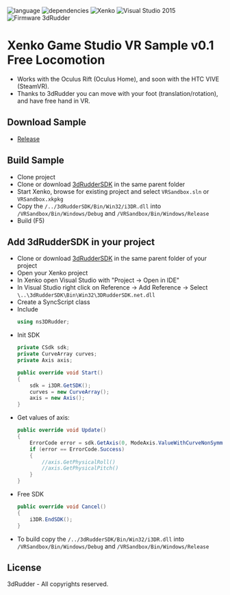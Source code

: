 ![language](https://img.shields.io/badge/Language-C%23-green.svg) 
![dependencies](https://img.shields.io/badge/Dependecies-3dRudderSDK-green.svg)
![Xenko](https://img.shields.io/badge/Xenko-2.0.1.1-green.svg)
![Visual Studio 2015](https://img.shields.io/badge/Visual%20Studio-2015-brightgreen.svg)
![Firmware 3dRudder](https://img.shields.io/badge/Firmware%203dRudder-%3E%20v1.3.5.2-brightgreen.svg)

# Xenko Game Studio VR Sample v0.1 Free Locomotion
* Works with the Oculus Rift (Oculus Home), and soon with the HTC VIVE (SteamVR).
* Thanks to 3dRudder you can move with your foot (translation/rotation), and have free hand in VR.

## Download Sample
* [Release](https://github.com/3DRudder/XenkoGameStudio/releases/latest)

## Build Sample
* Clone project
* Clone or download [3dRudderSDK](https://github.com/3DRudder/3DRudderSDK) in the same parent folder
* Start Xenko, browse for existing project and select ```VRSandbox.sln``` or ```VRSandbox.xkpkg```
* Copy the ```/../3dRudderSDK/Bin/Win32/i3DR.dll``` into ```/VRSandbox/Bin/Windows/Debug``` and ```/VRSandbox/Bin/Windows/Release```
* Build (F5)

## Add 3dRudderSDK in your project
* Clone or download [3dRudderSDK](https://github.com/3DRudder/3DRudderSDK) in the same parent folder of your project
* Open your Xenko project
* In Xenko open Visual Studio with "Project -> Open in IDE"
* In Visual Studio right click on Reference -> Add Reference -> Select ```\..\3dRudderSDK\Bin\Win32\3DRudderSDK.net.dll```
* Create a SyncScript class
* Include 
  ```C#
  using ns3DRudder;
  ```
* Init SDK 
  ```C#
  private CSdk sdk;
  private CurveArray curves;
  private Axis axis;
  
  public override void Start()
  {
      sdk = i3DR.GetSDK();
      curves = new CurveArray();
      axis = new Axis();
  }
  ```
* Get values of axis:
  ```C#
  public override void Update()
  {
      ErrorCode error = sdk.GetAxis(0, ModeAxis.ValueWithCurveNonSymmetricalPitch, axis, curves);
      if (error == ErrorCode.Success)
      {
          //axis.GetPhysicalRoll()
          //axis.GetPhysicalPitch()
      }
  }
  ```
* Free SDK 
  ```C#
  public override void Cancel()
  {
      i3DR.EndSDK();
  }
  ```
* To build copy the ```/../3dRudderSDK/Bin/Win32/i3DR.dll``` into ```/VRSandbox/Bin/Windows/Debug``` and ```/VRSandbox/Bin/Windows/Release```
## License

3dRudder - All copyrights reserved.


